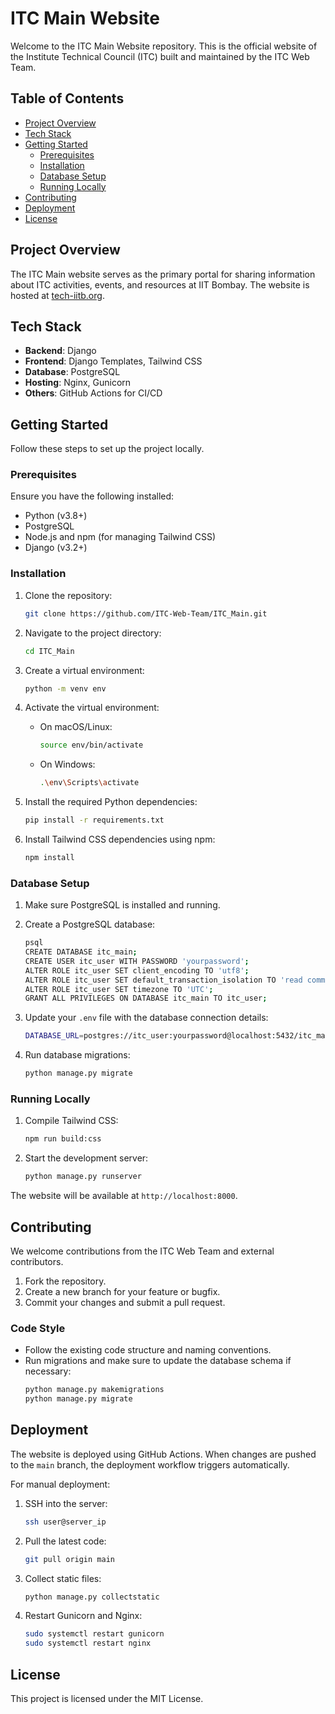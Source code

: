 # ITC Main Website

Welcome to the ITC Main Website repository. This is the official website of the Institute Technical Council (ITC) built and maintained by the ITC Web Team.

## Table of Contents

- [Project Overview](#project-overview)
- [Tech Stack](#tech-stack)
- [Getting Started](#getting-started)
  - [Prerequisites](#prerequisites)
  - [Installation](#installation)
  - [Database Setup](#database-setup)
  - [Running Locally](#running-locally)
- [Contributing](#contributing)
- [Deployment](#deployment)
- [License](#license)

## Project Overview

The ITC Main website serves as the primary portal for sharing information about ITC activities, events, and resources at IIT Bombay. The website is hosted at [tech-iitb.org](https://tech-iitb.org).

## Tech Stack

- **Backend**: Django
- **Frontend**: Django Templates, Tailwind CSS
- **Database**: PostgreSQL
- **Hosting**: Nginx, Gunicorn
- **Others**: GitHub Actions for CI/CD

## Getting Started

Follow these steps to set up the project locally.

### Prerequisites

Ensure you have the following installed:

- Python (v3.8+)
- PostgreSQL
- Node.js and npm (for managing Tailwind CSS)
- Django (v3.2+)

### Installation

1. Clone the repository:
    ```bash
    git clone https://github.com/ITC-Web-Team/ITC_Main.git
    ```

2. Navigate to the project directory:
    ```bash
    cd ITC_Main
    ```

3. Create a virtual environment:
    ```bash
    python -m venv env
    ```

4. Activate the virtual environment:

    - On macOS/Linux:
      ```bash
      source env/bin/activate
      ```
    - On Windows:
      ```bash
      .\env\Scripts\activate
      ```

5. Install the required Python dependencies:
    ```bash
    pip install -r requirements.txt
    ```

6. Install Tailwind CSS dependencies using npm:
    ```bash
    npm install
    ```

### Database Setup

1. Make sure PostgreSQL is installed and running.
   
2. Create a PostgreSQL database:
    ```bash
    psql
    CREATE DATABASE itc_main;
    CREATE USER itc_user WITH PASSWORD 'yourpassword';
    ALTER ROLE itc_user SET client_encoding TO 'utf8';
    ALTER ROLE itc_user SET default_transaction_isolation TO 'read committed';
    ALTER ROLE itc_user SET timezone TO 'UTC';
    GRANT ALL PRIVILEGES ON DATABASE itc_main TO itc_user;
    ```

3. Update your `.env` file with the database connection details:
    ```bash
    DATABASE_URL=postgres://itc_user:yourpassword@localhost:5432/itc_main
    ```

4. Run database migrations:
    ```bash
    python manage.py migrate
    ```

### Running Locally

1. Compile Tailwind CSS:
    ```bash
    npm run build:css
    ```

2. Start the development server:
    ```bash
    python manage.py runserver
    ```

The website will be available at `http://localhost:8000`.

## Contributing

We welcome contributions from the ITC Web Team and external contributors.

1. Fork the repository.
2. Create a new branch for your feature or bugfix.
3. Commit your changes and submit a pull request.

### Code Style

- Follow the existing code structure and naming conventions.
- Run migrations and make sure to update the database schema if necessary:
    ```bash
    python manage.py makemigrations
    python manage.py migrate
    ```

## Deployment

The website is deployed using GitHub Actions. When changes are pushed to the `main` branch, the deployment workflow triggers automatically.

For manual deployment:

1. SSH into the server:
    ```bash
    ssh user@server_ip
    ```

2. Pull the latest code:
    ```bash
    git pull origin main
    ```

3. Collect static files:
    ```bash
    python manage.py collectstatic
    ```

4. Restart Gunicorn and Nginx:
    ```bash
    sudo systemctl restart gunicorn
    sudo systemctl restart nginx
    ```

## License

This project is licensed under the MIT License.
